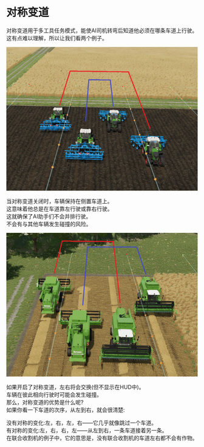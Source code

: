 # 对称变道
  
对称变道用于多工具任务模式，能使AI司机转弯后知道他必须在哪条车道上行驶。  
这有点难以理解，所以让我们看两个例子。  


![Image](../assets/images/regularchange_0_0_1020_765.png)

  
当对称变道关闭时，车辆保持在侧置车道上。  
这意味着他总是在车道靠左行驶或靠右行驶。  
这就确保了AI助手们不会并排行驶。  
不会有与其他车辆发生碰撞的风险。  


![Image](../assets/images/symetricchange_0_0_1020_765.png)

  
如果开启了对称变道，左右将会交换(但不显示在HUD中)。  
车辆在彼此相向行驶时可能会发生碰撞。  
那么，对称变道的优势是什么呢?  
如果你看一下车道的次序，从左到右，就会很清楚:  

没有对称的变化:左，右，左，右——它几乎就像跳过一个车道。  
有对称的变化:左，右，右，左——从左到右，一条车道接着另一条。  
在联合收割机的例子中，它的意思是，没有联合收割机的车道左右都不会有作物。  


